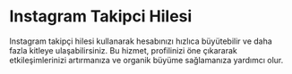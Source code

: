 # Instagram Takipci Hilesi
Instagram takipçi hilesi kullanarak hesabınızı hızlıca büyütebilir ve daha fazla kitleye ulaşabilirsiniz. Bu hizmet, profilinizi öne çıkararak etkileşimlerinizi artırmanıza ve organik büyüme sağlamanıza yardımcı olur. 
